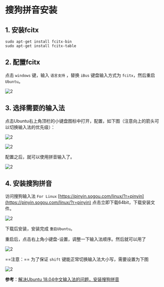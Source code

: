 # 搜狗拼音安装

## 1. 安装fcitx

```shell
sudo apt-get install fcitx-bin
sudo apt-get install fcitx-table
```

## 2. 配置fcitx

点击 `windows` 键，输入 `语言支持` ，替换 `iBus` 键盘输入方式为 `fcitx`，然后重启 `Ubuntu`。

![2](http://ww1.sinaimg.cn/large/006alGmrgy1g108e9hdavj30e40g475r.jpg)

## 3. 选择需要的输入法

点击Ubuntu右上角顶栏的小键盘图标中打开，配置，如下图（注意向上的箭头可以切换输入法的优先级）：

![2](http://ww1.sinaimg.cn/large/006alGmrgy1g108g9c8m8j30dr05cjt3.jpg)

![2](http://ww1.sinaimg.cn/large/006alGmrgy1g108i2nk3rj30hd0g2myr.jpg)

配置之后，就可以使用拼音输入了。

![2](http://ww1.sinaimg.cn/large/006alGmrgy1g108j6a378j30h009iaag.jpg)

## 4. 安装搜狗拼音

访问搜狗输入法 `For Linux` [https://pinyin.sogou.com/linux/?r=pinyin](https://pinyin.sogou.com/linux/?r=pinyin) 点击立即下载64bit，下载安装文件。

![2](http://ww1.sinaimg.cn/large/006alGmrgy1g108k82hsuj30aa05pwet.jpg)

下载后安装，安装完成 `重启Ubuntu`。

重启后，点击右上角小键盘-设置，调整一下输入法顺序。然后就可以用了

![2](http://ww1.sinaimg.cn/large/006alGmrgy1g108ldz2roj30h1095mxo.jpg)

==注意：== 为了保证 `shift` 键能正常切换输入法大小写，需要设置为下图

![2](http://ww1.sinaimg.cn/large/006alGmrgy1g108n6j6mjj30i00eemyf.jpg)

**参考**：[解决Ubuntu 18.04中文输入法的问题，安装搜狗拼音](https://blog.csdn.net/fx_yzjy101/article/details/80243710)